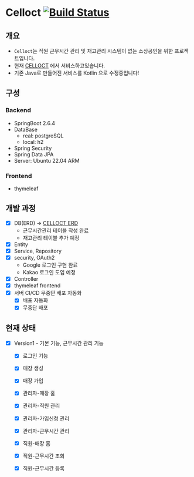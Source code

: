 # Celloct [![Build Status](https://app.travis-ci.com/Heekng/Celloct.svg?token=WRCyztUpsDvwjVcyMsdU&branch=main)](https://app.travis-ci.com/Heekng/Celloct)

## 개요

- `Celloct`는 직원 근무시간 관리 및 재고관리 시스템이 없는 소상공인을 위한 프로젝트입니다.
- 현재 [CELLOCT](https://celloct.heekng.com) 에서 서비스하고있습니다.
- 기존 Java로 만들어진 서비스를 Kotlin 으로 수정중입니다!

## 구성

### Backend

- SpringBoot 2.6.4
- DataBase
  - real: postgreSQL
  - local: h2
- Spring Security
- Spring Data JPA
- Server: Ubuntu 22.04 ARM

### Frontend

- thymeleaf

## 개발 과정

- [x] DB(ERD) -> [CELLOCT ERD](https://www.erdcloud.com/d/MypHjcCYBskmfucBw)
  - 근무시간관리 테이블 작성 완료
  - 재고관리 테이블 추가 예정
- [x] Entity
- [x] Service, Repository
- [x] security, OAuth2
  - Google 로그인 구현 완료
  - Kakao 로그인 도입 예정
- [x] Controller
- [x] thymeleaf frontend
- [x] 서버 CI/CD 무중단 배포 자동화
  - [x] 배포 자동화
  - [x] 무중단 배포

## 현재 상태

- [x] Version1 - 기본 기능, 근무시간 관리 기능
  - [X] 로그인 기능
  - [X] 매장 생성
  - [X] 매장 가입
  - [X] 관리자-매장 홈
  - [X] 관리자-직원 관리
  - [X] 관리자-가입신청 관리
  - [x] 관리자-근무시간 관리
  - [X] 직원-매장 홈
  - [X] 직원-근무시간 조회
  - [X] 직원-근무시간 등록


